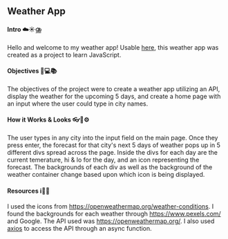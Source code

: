 ## Weather App

#### Intro ☁️☀️⛈️
Hello and welcome to my weather app! Usable [here](https://lisonallie.github.io/Weather-App/), this weather app was created as a project to learn JavaScript. 

#### Objectives 📝💻📚
The objectives of the project were to create a weather app utilizing an API, display the weather for the upcoming 5 days, and create a home page with an input where the user could type in city names.

#### How it Works & Looks 👓🎨⚙️
The user types in any city into the input field on the main page. Once they press enter, the forecast for that city's next 5 days of weather pops up in 5 different divs spread across the page. Inside the divs for each day are the current temerature, hi & lo for the day, and an icon representing the forecast. The backgrounds of each div as well as the background of the weather container change based upon which icon is being displayed.

#### Resources ℹ️🥂💎
I used the icons from https://openweathermap.org/weather-conditions. I found the backgrounds for each weather through https://www.pexels.com/ and Google. The API used was https://openweathermap.org/. I also used [axios](https://github.com/axios/axios) to access the API through an async function.